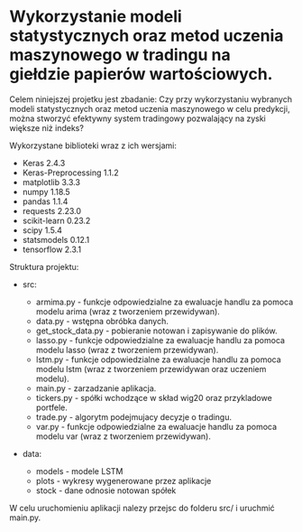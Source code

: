 # Wykorzystanie modeli statystycznych oraz metod uczenia maszynowego w tradingu na giełdzie papierów wartościowych.

Celem niniejszej projetku jest zbadanie: Czy przy wykorzystaniu wybranych modeli statystycznych oraz metod uczenia maszynowego w celu predykcji, można stworzyć efektywny system tradingowy pozwalający na zyski większe niż indeks?

Wykorzystane biblioteki wraz z ich wersjami:

-   Keras 2.4.3
-   Keras-Preprocessing 1.1.2
-   matplotlib 3.3.3
-   numpy 1.18.5
-   pandas 1.1.4
-   requests 2.23.0
-   scikit-learn 0.23.2
-   scipy 1.5.4
-   statsmodels 0.12.1
-   tensorflow 2.3.1

Struktura projektu:

-   src:

    -   armima.py - funkcje odpowiedzialne za ewaluacje handlu za pomoca modelu arima (wraz z tworzeniem przewidywan).
    -   data.py - wstępna obróbka danych.
    -   get_stock_data.py - pobieranie notowan i zapisywanie do plików.
    -   lasso.py - funkcje odpowiedzialne za ewaluacje handlu za pomoca modelu lasso (wraz z tworzeniem przewidywan).
    -   lstm.py - funkcje odpowiedzialne za ewaluacje handlu za pomoca modelu lstm (wraz z tworzeniem przewidywan oraz uczeniem modelu).
    -   main.py - zarzadzanie aplikacja.
    -   tickers.py - spółki wchodzące w skład wig20 oraz przykladowe portfele.
    -   trade.py - algorytm podejmujacy decyzje o tradingu.
    -   var.py - funkcje odpowiedzialne za ewaluacje handlu za pomoca modelu var (wraz z tworzeniem przewidywan).

-   data:
    -   models - modele LSTM
    -   plots - wykresy wygenerowane przez aplikacje
    -   stock - dane odnosie notowan spółek

W celu uruchomieniu aplikacji nalezy przejsc do folderu src/ i uruchmić main.py.

